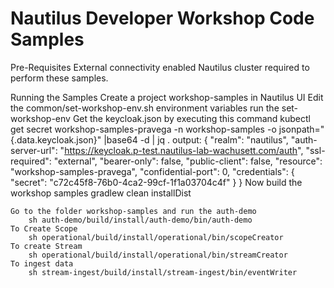 # Nautilus Developer Workshop Code Samples

Pre-Requisites
	External connectivity enabled Nautilus cluster required to perform these samples.

Running the Samples
	Create a project workshop-samples in Nautilus UI
	Edit the common/set-workshop-env.sh environment variables
	run the set-workshop-env
	Get the keycloak.json by executing this command
		kubectl get secret workshop-samples-pravega -n workshop-samples -o jsonpath="{.data.keycloak\.json}" |base64 -d | jq .
		output:
		{
		  "realm": "nautilus",
		  "auth-server-url": "https://keycloak.p-test.nautilus-lab-wachusett.com/auth",
		  "ssl-required": "external",
		  "bearer-only": false,
		  "public-client": false,
		  "resource": "workshop-samples-pravega",
		  "confidential-port": 0,
		  "credentials": {
		    "secret": "c72c45f8-76b0-4ca2-99cf-1f1a03704c4f"
		  }
		}
	Now build the workshop samples
		gradlew clean installDist

	Go to the folder workshop-samples and run the auth-demo
		sh auth-demo/build/install/auth-demo/bin/auth-demo
	To Create Scope
		sh operational/build/install/operational/bin/scopeCreator
	To create Stream
		sh operational/build/install/operational/bin/streamCreator
	To ingest data
		sh stream-ingest/build/install/stream-ingest/bin/eventWriter

	